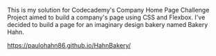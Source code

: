 This is my solution for Codecademy's Company Home Page Challenge Project aimed to build a company's page using CSS and Flexbox.
I've decided to build a page for an imaginary design bakery named Bakery Hahn.

https://paulohahn86.github.io/HahnBakery/
